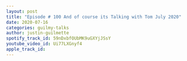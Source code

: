 ```yaml
---
layout: post
title: "Episode # 100 And of course its Talking with Tom July 2020"
date: 2020-07-16
categories: guilmy-talks
author: justin-guilmette
spotify_track_id: 59nDxbfOUbMK9uGXYjJSsY
youtube_video_id: Ui77LXGnyf4
apple_track_id: 
---
```


